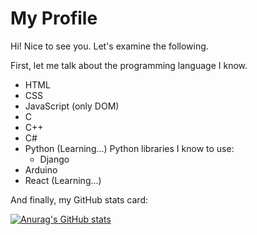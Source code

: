 # My Profile

Hi! Nice to see you. Let's examine the following.

First, let me talk about the programming language I know.

- HTML
- CSS
- JavaScript (only DOM)
- C
- C++
- C# 
- Python (Learning...)
  Python libraries I know to use:
  - Django
- Arduino
- React (Learning...)

And finally, my GitHub stats card:

[![Anurag's GitHub stats](https://github-readme-stats.vercel.app/api?username=RobotMerkezi)](https://github.com/anuraghazra/github-readme-stats)
